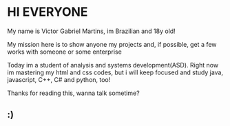 <h1>HI EVERYONE</h1>
<p>
  My name is Victor Gabriel Martins, im Brazilian and 18y old! 
</p>
<p>
  My mission here is to show anyone my projects and, if possible, get a few works with someone or some enterprise
</p>
<p>
  Today im a student of analysis and systems development(ASD). Right now im mastering my html and css codes, but i will keep focused and study java, javascript, C++, C# and python, too!
</p>
<p>
  Thanks for reading this, wanna talk sometime?
</p>
<h2>
  :)
</h2>
<!---
vegelson/vegelson is a ✨ special ✨ repository because its `README.md` (this file) appears on your GitHub profile.
You can click the Preview link to take a look at your changes.
--->
